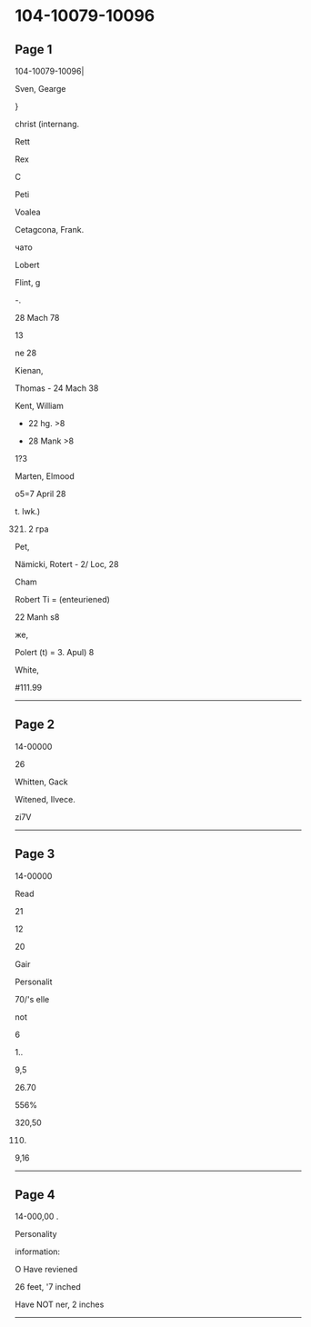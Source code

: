 # 104-10079-10096

## Page 1

104-10079-10096|

Sven, Gearge

}

christ (internang.

Rett

Rex

C

Peti

Voalea

Cetagcona, Frank.

чато

Lobert

Flint, g

-.

28 Mach 78

13

ne 28

Kienan,

Thomas - 24 Mach 38

Kent, William

- 22 hg. >8

- 28 Mank >8

1?3

Marten, Elmood

o5=7 April 28

t. lwk.)

321. 2 гра

Pet,

Nämicki, Rotert - 2/ Loc, 28

Cham

Robert Ti = (enteuriened)

22 Manh s8

же,

Polert (t) = 3. Apul) 8

White,

#111.99

---

## Page 2

14-00000

26

Whitten, Gack

Witened, Ilvece.

zi7V

---

## Page 3

14-00000

Read

21

12

20

Gair

Personalit

70/'s elle

not

6

1..

9,5

26.70

556%

320,50

110.

9,16

---

## Page 4

14-000,00 .

Personality

information:

O Have reviened

26 feet, '7 inched

Have NOT ner, 2 inches

---

